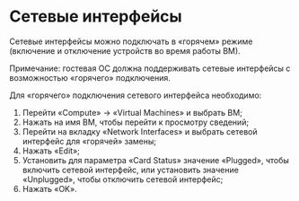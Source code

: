 # Сетевые интерфейсы

Сетевые интерфейсы можно подключать в «горячем» режиме (включение и отключение устройств во время работы ВМ).

Примечание: гостевая ОС должна поддерживать сетевые интерфейсы с возможностью «горячего» подключения.

Для «горячего» подключения сетевого интерфейса необходимо:

1. Перейти «Compute» -> «Virtual Machines» и выбрать ВМ;
2. Нажать на имя ВМ, чтобы перейти к просмотру сведений;
3. Перейти на вкладку «Network Interfaces» и выбрать сетевой интерфейс для «горячей» замены;
4. Нажать «Edit»;
5. Установить для параметра «Card Status» значение «Plugged», чтобы включить сетевой интерфейс, или установить значение «Unplugged», чтобы отключить сетевой интерфейс;
6. Нажать «OK».

